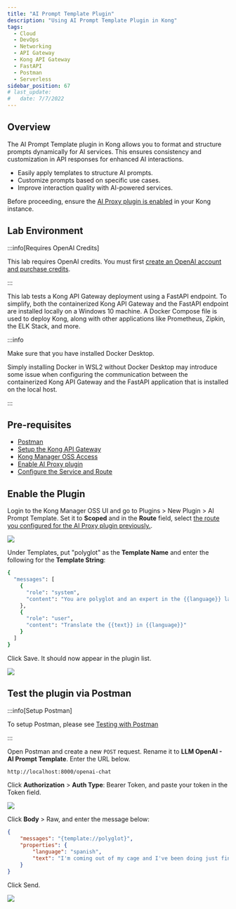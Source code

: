 ```yaml
---
title: "AI Prompt Template Plugin"
description: "Using AI Prompt Template Plugin in Kong"
tags: 
  - Cloud
  - DevOps
  - Networking 
  - API Gateway
  - Kong API Gateway
  - FastAPI 
  - Postman
  - Serverless
sidebar_position: 67
# last_update:
#   date: 7/7/2022
---
```



## Overview

The AI Prompt Template plugin in Kong allows you to format and structure prompts dynamically for AI services. This ensures consistency and customization in API responses for enhanced AI interactions.

- Easily apply templates to structure AI prompts.  
- Customize prompts based on specific use cases.  
- Improve interaction quality with AI-powered services.  

Before proceeding, ensure the [AI Proxy plugin is enabled](/docs/006-Networking/060-Kong-API-Gateway/060-AI-and-Transformation/065-AI-Proxy-Plugin.md) in your Kong instance.


## Lab Environment

:::info[Requires OpenAI Credits]

This lab requires OpenAI credits. You must first [create an OpenAI account and purchase credits](/docs/006-Networking/060-Kong-API-Gateway/060-AI-and-Transformation/065-AI-Proxy-Plugin.md#get-a-chatgpt-api-key).

:::


This lab tests a Kong API Gateway deployment using a FastAPI endpoint. To simplify, both the containerized Kong API Gateway and the FastAPI endpoint are installed locally on a Windows 10 machine. A Docker Compose file is used to deploy Kong, along with other applications like Prometheus, Zipkin, the ELK Stack, and more.

:::info 

Make sure that you have installed Docker Desktop. 

Simply installing Docker in WSL2 without Docker Desktop may introduce some issue when configuring the communication between the containerized Kong API Gateway and the FastAPI application that is installed on the local host.

:::

## Pre-requisites 

- [Postman](https://www.postman.com/downloads/)
- [Setup the Kong API Gateway](/docs/006-Networking/060-Kong-API-Gateway/015-Containerized-Kong-and-Other-Apps.md)
- [Kong Manager OSS Access](/docs/006-Networking/060-Kong-API-Gateway/015-Containerized-Kong-and-Other-Apps.md)
- [Enable AI Proxy plugin](/docs/006-Networking/060-Kong-API-Gateway/060-AI-and-Transformation/065-AI-Proxy-Plugin.md)
- [Configure the Service and Route](/docs/006-Networking/060-Kong-API-Gateway/060-AI-and-Transformation/065-AI-Proxy-Plugin.md#configure-the-service-and-route)


## Enable the Plugin 

Login to the Kong Manager OSS UI and go to Plugins > New Plugin > AI Prompt Template.
Set it to **Scoped** and in the **Route** field, select [the route you configured for the AI Proxy plugin previously.](/docs/006-Networking/060-Kong-API-Gateway/060-AI-and-Transformation/065-AI-Proxy-Plugin.md#configure-the-service-and-route).

![](/img/docs/12072024-ai-prompt-template-scoped.png)

Under Templates, put "polyglot" as the **Template Name** and enter the following for the **Template String**:

```bash
{
  "messages": [
    {
      "role": "system",
      "content": "You are polyglot and an expert in the {{language}} language"
    },
    {
      "role": "user",
      "content": "Translate the {{text}} in {{language}}"
    }
  ]
} 
```

Click Save. It should now appear in the plugin list.

![](/img/docs/12072024-ai-prompt-template-enabled-plugin.png)



## Test the plugin via Postman 

:::info[Setup Postman]

To setup Postman, please see [Testing with Postman](/docs/006-Networking/060-Kong-API-Gateway/016-Testing-wth-an-FastAPI-Endpoint.md#testing-with-postman)

:::

Open Postman and create a new `POST` request. Rename it to **LLM OpenAI - AI Prompt Template**. Enter the URL below.

```bash
http://localhost:8000/openai-chat
```

Click **Authorization** > **Auth Type**: Bearer Token, and paste your token in the Token field.

![](/img/docs/Screenshot-2024-12-07-020849-2.png)

Click **Body** > Raw, and enter the message below:

```json
{
    "messages": "{template://polyglot}",  
    "properties": {
        "language": "spanish",
        "text": "I'm coming out of my cage and I've been doing just fine."
    }
}
```

Click Send.

![](/img/docs/12072024-ai-prompt-template-working-translation.png)


